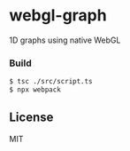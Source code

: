 # webgl-graph
1D graphs using native WebGL

### Build
```sh
$ tsc ./src/script.ts
$ npx webpack
```


License
----
MIT

